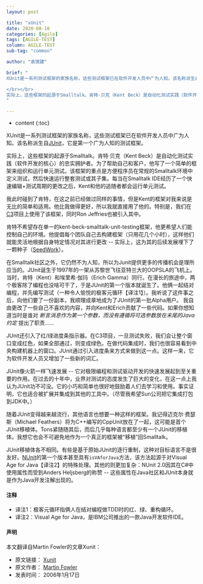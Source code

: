 ```yaml
---
layout: post

title: "xUnit"
date: 2020-08-10
categories: [Agile]
tags: [AGILE-TEST]
column: AGILE-TEST
sub-tag: "common"

author: "袁慎建"

brief: "
XUnit是一系列测试框架的家族名称，这些测试框架已在软件开发人员中广为人知。该名称派生自JUnit，它是第一个广为人知的测试框架。

</br></br>
实际上，这些框架的起源于Smalltalk。肯特·贝克（Kent Beck）是自动化测试实践（软件开发的核心）的忠实拥护者。为了帮助自己和客户，他写了一个简单的框架来组织和运行单元测试。该框架的重点是方便程序员在常规的Smalltalk环境中定义测试，然后快速运行整套测试或其子集......
"

---
```


* content
{:toc}


XUnit是一系列测试框架的家族名称，这些测试框架已在软件开发人员中广为人知。该名称派生自[JUnit](http://junit.org/)，它是第一个广为人知的测试框架。


实际上，这些框架的起源于Smalltalk。肯特·贝克（Kent Beck）是自动化测试实践（软件开发的核心）的忠实拥护者。为了帮助自己和客户，他写了一个简单的框架来组织和运行单元测试。该框架的重点是方便程序员在常规的Smalltalk环境中定义测试，然后快速运行整套测试或其子集。每当在Smalltalk IDE经历了一个快速编辑+测试周期的更改之后，Kent和他的追随者都会运行单元测试。


我此时碰到了肯特，在这之前已经做过同样的事情，但是Kent的框架对我来说是无比的简单和适用。他比我做得更好，所以我就直接用了他的。特别是，我们在[C3](https://martinfowler.com/bliki/C3.html)项目上使用了该框架，同时Ron Jeffries也被引入其中。


肯特不希望存在单一的kent-beck-smalltalk-unit-testing框架，他更希望人们能控制自己的环境。他提倡每个团队自己去构建框架（只用花几个小时），这样他们就能灵活地根据自身特定情况对其进行更改 -- 实际上，这为其的后续发展埋下了一颗种子（[SeedWork](https://martinfowler.com/bliki/Seedwork.html)）。


在Smalltalk社区之外，它仍然不为人知，所以为Junit提供更多的传播机会是理所应当的。JUnit诞生于1997年的一架从苏黎世飞往亚特兰大的OOPSLA的飞机上。当时，肯特（Kent）和埃里希·伽玛（Erich Gamma）同行。在漫长的旅途中，两个极客除了编程也没啥可干了，于是JUnit的第一个版本就诞生了。他俩一起结对编程，并先编写测试（一种令人愉悦的极客元循环【译注1】）。我听说了这件事之后，向他们要了一份副本，我顺理成章地成为了JUnit的第一批Alpha用户。 我自由更改了一些自己不喜欢的内容，并向Kent和Erich贡献了一些代码。如果你想知道当时是谁对 *断言消息作为第一个参数，而没有遵循将可选参数放在末尾的Java约定* 提出了职责……


JUnit还引入了红/绿进度条指示器。在C3项目，一旦测试失败，我们会让整个窗口变成红色，如果全部通过，则变成绿色。在做代码集成时，我们也很容易看到中央构建机器上的窗口。JUnit通过引入进度条来方式来做到这一点。这样一来，它为软件开发人员又增加了一些新的词汇。

JUnit像火箭一样飞速发展 -- 它对极限编程和测试驱动开发的快速发展起到至关重要的作用。在过去的十年中，业界对测试的态度发生了巨大的变化，在这一点上我认为JUnit功不可没。它的小巧和简单也很好地鼓励着人们去学习和使用。事实证明，它也适合被扩展并集成到其他的工具中。（尽管我希望Sun公司把它集成打包到JDK中。）

随着JUnit变得越来越流行，其他语言也想要一种这样的框架。我记得迈克尔·费瑟斯（Michael Feathers）将为C++编写的CppUnit放在了一起，这可能是首个JUnit移植体。Tons紧随随其后，而后几乎每种语言都至少有一个JUnit的移植体。我想它也会不可避免地作为一个真正的框架被“移植”回Smalltalk。


JUnit移植体各不相同。有些是基于原始JUnit的逐行重制，这种对目标语言不是很友好。[NUnit](https://nunit.org/)的第一个版本甚至具有`isVAforJava`方法，该方法起源于对Visual Age for Java【译注2】的特殊处理。其他的则更加复杂：NUnit 2.0因其在C#中使用属性而受到Anders Heljsberg的称赞 -- 这些属性在Java社区和JUnit本身就是作为Java开发注解出现的。


#### 注释
- 译注1：极客元循环指俩人在结对编程做TDD时的红、绿、重构循环。
- 译注2：Visual Age for Java，是IBM公司推出的一款Java开发软件IDE。

#### 声明
本文翻译自Martin Fowler的文章Xunit：

- 原文链接： [Xunit](https://martinfowler.com/bliki/Xunit.html)
- 原文作者： [Martin Fowler](https://martinfowler.com/)
- 发表时间： 2006年1月17日
